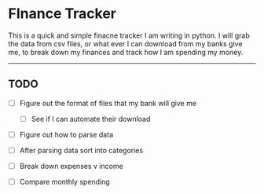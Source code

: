 # **FInance Tracker**

This is a quick and simple finacne tracker I am writing in python.
I will grab the data from csv files, or what ever I can download from my banks give me, to break down my finances and track how I am spending my money.

---

## TODO
- [ ] Figure out the format of files that my bank will give me
    - [ ] See if I can automate their download
- [ ] Figure out how to parse data
- [ ] After parsing data sort into categories
- [ ] Break down expenses v income
- [ ] Compare monthly spending

